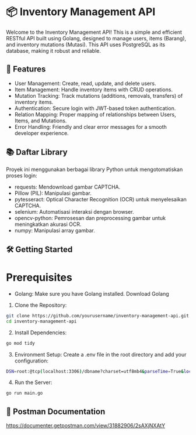 # 📦 Inventory Management API
Welcome to the Inventory Management API! This is a simple and efficient RESTful API built using Golang, designed to manage users, items (Barang), and inventory mutations (Mutasi). This API uses PostgreSQL as its database, making it robust and reliable.

## 🎯 Features
- User Management: Create, read, update, and delete users.
- Item Management: Handle inventory items with CRUD operations.
- Mutation Tracking: Track mutations (additions, removals, transfers) of inventory items.
- Authentication: Secure login with JWT-based token authentication.
- Relation Mapping: Proper mapping of relationships between Users, Items, and Mutations.
- Error Handling: Friendly and clear error messages for a smooth developer experience.

## 📚 Daftar Library
Proyek ini menggunakan berbagai library Python untuk mengotomatiskan proses login:

- requests: Mendownload gambar CAPTCHA.
- Pillow (PIL): Manipulasi gambar.
- pytesseract: Optical Character Recognition (OCR) untuk menyelesaikan CAPTCHA.
- selenium: Automatisasi interaksi dengan browser.
- opencv-python: Pemrosesan dan preprocessing gambar untuk meningkatkan akurasi OCR.
- numpy: Manipulasi array gambar.

## 🛠️ Getting Started
# Prerequisites
- Golang: Make sure you have Golang installed. Download Golang
1. Clone the Repository:
```bash
git clone https://github.com/yourusername/inventory-management-api.git
cd inventory-management-api
```

2. Install Dependencies:
```bash
go mod tidy
```

3. Environment Setup:
Create a .env file in the root directory and add your configuration:


```bash
DSN=root:@tcp(localhost:3306)/dbname?charset=utf8mb4&parseTime=True&loc=Local

```
4. Run the Server:

```bash
go run main.go
```
## 🎯 Postman Documentation
https://documenter.getpostman.com/view/31882906/2sAXjNXAtY